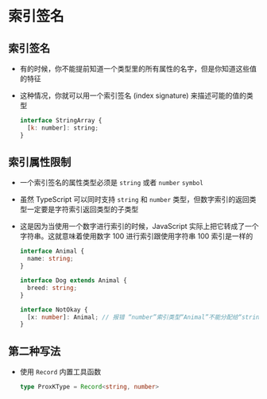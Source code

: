 # 索引签名

## 索引签名

  - 有的时候，你不能提前知道一个类型里的所有属性的名字，但是你知道这些值的特征

  - 这种情况，你就可以用一个索引签名 (index signature) 来描述可能的值的类型

    ```javascript
    interface StringArray {
      [k: number]: string;
    }
    ```

## 索引属性限制

  - 一个索引签名的属性类型必须是 `string` 或者 `number` `symbol`

  - 虽然 TypeScript 可以同时支持 `string` 和 `number` 类型，但数字索引的返回类型一定要是字符索引返回类型的子类型

  - 这是因为当使用一个数字进行索引的时候，JavaScript 实际上把它转成了一个字符串。这就意味着使用数字 100 进行索引跟使用字符串 100 索引是一样的

    ```typescript
    interface Animal {
      name: string;
    }

    interface Dog extends Animal {
      breed: string;
    }

    interface NotOkay {
      [x: number]: Animal; // 报错 “number”索引类型“Animal”不能分配给“string”索引类型“Dog”
    }
    ```

## 第二种写法

  + 使用 `Record` 内置工具函数

    ```ts
    type ProxKType = Record<string, number>
    ```

